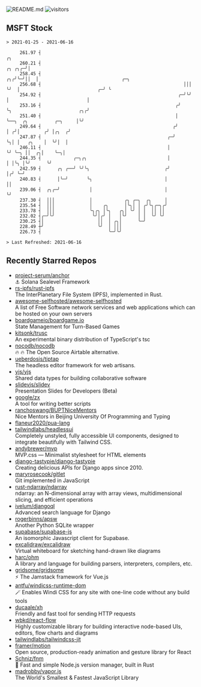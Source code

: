 ![README.md](https://github.com/Gerhut/Gerhut/workflows/README.md/badge.svg)
![visitors](https://visitors.vercel.app/Gerhut/Gerhut?token=8cf69d1f6813d272ef062726b6070c9be4ff72038cfe5a7ded7384a8da65d866)

## MSFT Stock

```
> 2021-01-25 - 2021-06-16

     261.97 ┤                                                               ╭╮                                   
     260.21 ┤                                                        ╭╮ ╭╮╭─╯│                                   
     258.45 ┤                                                     ╭╮╭╯╰─╯││  │                               ╭─╮ 
     256.68 ┤                                                     │││    ╰╯  │                             ╭─╯ ╰ 
     254.92 ┤                                                   ╭─╯╰╯        │                             │     
     253.16 ┤                                                  ╭╯            ╰╮                         ╭╮╭╯     
     251.40 ┤                                                  │              ╰──╮  ╭╮          ╭─╮     │╰╯      
     249.64 ┤                                                 ╭╯                 │ ╭╯│         ╭╯ │╭╮  ╭╯        
     247.87 ┤                                               ╭─╯                  ╰╮│ │   ╭╮    │  ╰╯│  │         
     246.11 ┤                                               │                     ╰╯ ╰─╮ ││  ╭╮│    ╰─╮│         
     244.35 ┤            ╭─╮╭╮                              │                          │ │╰╮ │╰╯      ╰╯         
     242.59 ┤      ╭╮ ╭──╯ ╰╯╰╮                            ╭╯                          │╭╯ ╰─╯                   
     240.83 ┤      │╰─╯       ╰╮                           │                           ││                        
     239.06 ┤  ╭╮╭─╯           │                           │                           ╰╯                        
     237.30 ┤  │││             │            ╭╮ ╭─╮  ╭╮     │                                                     
     235.54 ┤  │││             │    ╭╮      │╰╮│ │ ╭╯╰╮╭─╮╭╯                                                     
     233.78 ┤  │││             ╰╮╭╮ │╰╮   ╭╮│ ╰╯ │ │  ││ ││                                                      
     232.02 ┤╭─╯╰╯              ╰╯│╭╯ │   │╰╯    │ │  ╰╯ ╰╯                                                      
     230.25 ┤│                    ││  │ ╭╮│      ╰─╯                                                             
     228.49 ┼╯                    ╰╯  │ │││                                                                      
     226.73 ┤                         ╰─╯╰╯                                                                      

> Last Refreshed: 2021-06-16
```

## Recently Starred Repos

- [project-serum/anchor](https://github.com/project-serum/anchor)  
  ⚓ Solana Sealevel Framework
- [rs-ipfs/rust-ipfs](https://github.com/rs-ipfs/rust-ipfs)  
  The InterPlanetary File System (IPFS), implemented in Rust.
- [awesome-selfhosted/awesome-selfhosted](https://github.com/awesome-selfhosted/awesome-selfhosted)  
  A list of Free Software network services and web applications which can be hosted on your own servers
- [boardgameio/boardgame.io](https://github.com/boardgameio/boardgame.io)  
  State Management for Turn-Based Games
- [kitsonk/trusc](https://github.com/kitsonk/trusc)  
  An experimental binary distribution of TypeScript's tsc
- [nocodb/nocodb](https://github.com/nocodb/nocodb)  
  🔥 🔥  The Open Source Airtable alternative. 
- [ueberdosis/tiptap](https://github.com/ueberdosis/tiptap)  
  The headless editor framework for web artisans.
- [yjs/yjs](https://github.com/yjs/yjs)  
  Shared data types for building collaborative software
- [slidevjs/slidev](https://github.com/slidevjs/slidev)  
  Presentation Slides for Developers (Beta)
- [google/zx](https://github.com/google/zx)  
  A tool for writing better scripts
- [ranchoswang/BUPTNiceMentors](https://github.com/ranchoswang/BUPTNiceMentors)  
  Nice Mentors in Beijing University Of Programming and Typing 
- [flaneur2020/pua-lang](https://github.com/flaneur2020/pua-lang)  
- [tailwindlabs/headlessui](https://github.com/tailwindlabs/headlessui)  
  Completely unstyled, fully accessible UI components, designed to integrate beautifully with Tailwind CSS.
- [andybrewer/mvp](https://github.com/andybrewer/mvp)  
  MVP.css — Minimalist stylesheet for HTML elements
- [django-tastypie/django-tastypie](https://github.com/django-tastypie/django-tastypie)  
  Creating delicious APIs for Django apps since 2010.
- [maryrosecook/gitlet](https://github.com/maryrosecook/gitlet)  
  Git implemented in JavaScript
- [rust-ndarray/ndarray](https://github.com/rust-ndarray/ndarray)  
  ndarray: an N-dimensional array with array views, multidimensional slicing, and efficient operations
- [ivelum/djangoql](https://github.com/ivelum/djangoql)  
  Advanced search language for Django
- [rogerbinns/apsw](https://github.com/rogerbinns/apsw)  
  Another Python SQLite wrapper
- [supabase/supabase-js](https://github.com/supabase/supabase-js)  
  An isomorphic Javascript client for Supabase.
- [excalidraw/excalidraw](https://github.com/excalidraw/excalidraw)  
  Virtual whiteboard for sketching hand-drawn like diagrams
- [harc/ohm](https://github.com/harc/ohm)  
  A library and language for building parsers, interpreters, compilers, etc.
- [gridsome/gridsome](https://github.com/gridsome/gridsome)  
  ⚡️ The Jamstack framework for Vue.js
- [antfu/windicss-runtime-dom](https://github.com/antfu/windicss-runtime-dom)  
  🪄 Enables Windi CSS for any site with one-line code without any build tools 
- [ducaale/xh](https://github.com/ducaale/xh)  
  Friendly and fast tool for sending HTTP requests
- [wbkd/react-flow](https://github.com/wbkd/react-flow)  
  Highly customizable library for building interactive node-based UIs, editors, flow charts and diagrams 
- [tailwindlabs/tailwindcss-jit](https://github.com/tailwindlabs/tailwindcss-jit)  
- [framer/motion](https://github.com/framer/motion)  
  Open source, production-ready animation and gesture library for React
- [Schniz/fnm](https://github.com/Schniz/fnm)  
  🚀 Fast and simple Node.js version manager, built in Rust
- [madrobby/vapor.js](https://github.com/madrobby/vapor.js)  
  The World's Smallest & Fastest JavaScript Library
